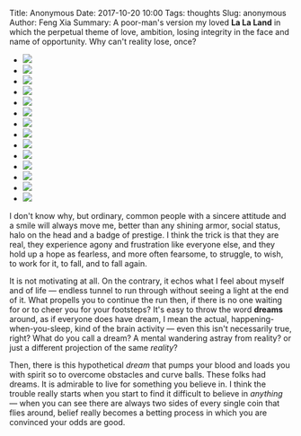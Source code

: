 Title: Anonymous
Date: 2017-10-20 10:00
Tags: thoughts
Slug: anonymous
Author: Feng Xia
Summary: A poor-man's version my loved **La La Land** in which
    the perpetual theme of love, ambition, losing integrity in the
    face and name of opportunity. Why can't reality lose, once? 


<div class="slider col s12">
  <ul class="slides">
    <li>
      <img src="/images/Screenshot_20171009-081914.png"/>
    </li>
    <li>
      <img src="/images/Screenshot_20171009-082702.png"/>
    </li>
    <li>
      <img src="/images/Screenshot_20171009-082712.png"/>
    </li>
    <li>
      <img src="/images/Screenshot_20171009-082731.png"/>
    </li>
    <li>
      <img src="/images/Screenshot_20171009-082819.png"/>
    </li>
    <li>
      <img src="/images/Screenshot_20171009-082845.png"/>
    </li>
    <li>
      <img src="/images/Screenshot_20171009-082855.png"/>
    </li>
    <li>
      <img src="/images/Screenshot_20171009-082909.png"/>
    </li>
    <li>
      <img src="/images/Screenshot_20171009-082918.png"/>
    </li>
    <li>
      <img src="/images/Screenshot_20171009-082938.png"/>
    </li>
    <li>
      <img src="/images/Screenshot_20171009-082951.png"/>
    </li>
    <li>
      <img src="/images/Screenshot_20171009-083001.png"/>
    </li>
    <li>
      <img src="/images/Screenshot_20171009-083008.png"/>
    </li>
    <li>
      <img src="/images/Screenshot_20171009-083029.png"/>
    </li>
  </ul>
</div>

I don't know why, but ordinary, common people with a sincere attitude
and a smile will always move me, better than any shining armor, social
status, halo on the head and a badge of prestige. I think the trick is
that they are real, they experience agony and frustration like
everyone else, and they hold up a hope as fearless, and more often
fearsome, to struggle, to wish, to work for it, to fall, and to fall
again.


It is not motivating at all. On the contrary, it echos what I feel
about myself and of life &mdash; endless tunnel to run through without
seeing a light at the end of it. What propells you to continue the run
then, if there is no one waiting for or to cheer you for your
footsteps? It's easy to throw the word **dreams** around, as if
everyone does have dream, I mean the actual, happening-when-you-sleep,
kind of the brain activity &mdash; even this isn't necessarily true,
right? What do you call a dream? A mental wandering astray from
reality? or just a different projection of the same _reality_?

Then, there is this hypothetical _dream_ that pumps your blood and
loads you with spirit so to overcome obstacles and curve balls. These
folks had dreams. It is admirable to live for something you believe
in. I think the trouble really starts when you start to find it difficult
to believe in _anything_ &mdash; when you can see there are always two
sides of every single coin that flies around, belief really becomes a
betting process in which you are convinced your odds are good.
